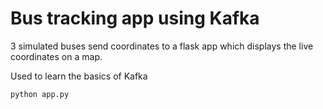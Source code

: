 # Bus tracking app using Kafka

3 simulated buses send coordinates to a flask app which displays the live coordinates on a map.

Used to learn the basics of Kafka

```sh
python app.py
```